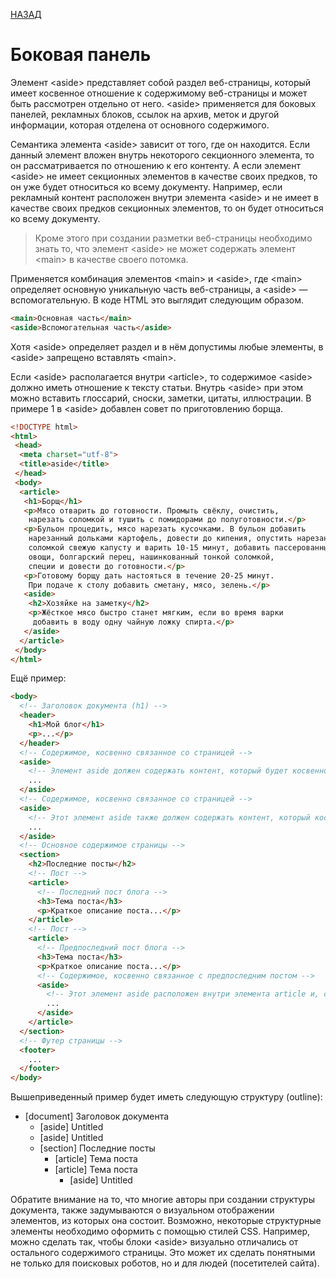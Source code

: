 [НАЗАД](../README.md)
# Боковая панель
Элемент \<aside\> представляет собой раздел веб-страницы, который имеет косвенное отношение к содержимому веб-страницы и может быть рассмотрен отдельно от него. \<aside\> применяется для боковых панелей, рекламных блоков, ссылок на архив, меток и другой информации, которая отделена от основного содержимого.

Семантика элемента \<aside\> зависит от того, где он находится. Если данный элемент вложен внутрь некоторого секционного элемента, то он рассматривается по отношению к его контенту. А если элемент \<aside\> не имеет секционных элементов в качестве своих предков, то он уже будет относиться ко всему документу. Например, если рекламный контент расположен внутри элемента \<aside\> и не имеет в качестве своих предков секционных элементов, то он будет относиться ко всему документу.

> Кроме этого при создании разметки веб-страницы необходимо знать то, что элемент \<aside\> не может содержать элемент \<main\> в качестве своего потомка.

Применяется комбинация элементов \<main\> и \<aside\>, где \<main\> определяет основную уникальную часть веб-страницы, а \<aside\> — вспомогательную. В коде HTML это выглядит следующим образом.
```html
<main>Основная часть</main>
<aside>Вспомогательная часть</aside>
```
Хотя \<aside\> определяет раздел и в нём допустимы любые элементы, в \<aside\> запрещено вставлять \<main\>.

Если \<aside\> располагается внутри \<article\>, то содержимое \<aside\> должно иметь отношение к тексту статьи. Внутрь \<aside\> при этом можно вставить глоссарий, сноски, заметки, цитаты, иллюстрации. В примере 1 в \<aside\> добавлен совет по приготовлению борща.

```html
<!DOCTYPE html>
<html>
 <head>
  <meta charset="utf-8">
  <title>aside</title>
 </head>
 <body>
  <article>
   <h1>Борщ</h1>
   <p>Мясо отварить до готовности. Промыть свёклу, очистить, 
    нарезать соломкой и тушить с помидорами до полуготовности.</p>
   <p>Бульон процедить, мясо нарезать кусочками. В бульон добавить 
    нарезанный дольками картофель, довести до кипения, опустить нарезанную 
    соломкой свежую капусту и варить 10-15 минут, добавить пассерованные 
    овощи, болгарский перец, нашинкованный тонкой соломкой, 
    специи и довести до готовности.</p>
   <p>Готовому борщу дать настояться в течение 20-25 минут. 
    При подаче к столу добавить сметану, мясо, зелень.</p>
   <aside>
    <h2>Хозяйке на заметку</h2>
    <p>Жёсткое мясо быстро станет мягким, если во время варки 
     добавить в воду одну чайную ложку спирта.</p>
   </aside>
  </article>
 </body>
</html>
```
Ещё пример:
```html
<body>
  <!-- Заголовок документа (h1) -->
  <header>
    <h1>Мой блог</h1>
    <p>...</p>
  </header>
  <!-- Содержимое, косвенно связанное со страницей -->
  <aside>
    <!-- Элемент aside должен содержать контент, который будет косвенно должен быть связан с основным содержанием страницы -->
    ...
  </aside>
  <!-- Содержимое, косвенно связанное со страницей -->
  <aside>
    <!-- Этот элемент aside также должен содержать контент, который косвенно должен быть связан с основным содержанием страницы.  -->
    ...
  </aside>
  <!-- Основное содержимое страницы -->
  <section>
    <h2>Последние посты</h2>
    <!-- Пост -->
    <article>
      <!-- Последний пост блога -->
      <h3>Тема поста</h3>
      <p>Краткое описание поста...</p>
    </article>
    <!-- Пост -->
    <article>
      <!-- Предпоследний пост блога -->
      <h3>Тема поста</h3>
      <p>Краткое описание поста...</p>
      <!-- Содержимое, косвенно связанное с предпоследним постом -->
      <aside>
        <!-- Этот элемент aside расположен внутри элемента article и, следовательно, должен содержать контент, который косвенно связан с ним -->
        ...
      </aside>
    </article> 
  </section>
  <!-- Футер страницы -->
  <footer>
    ...
  </footer>
</body>
```
Вышеприведенный пример будет иметь следующую структуру (outline):

- [document] Заголовок документа
  - [aside] Untitled
  - [aside] Untitled
  - [section] Последние посты
      - [article] Тема поста
      - [article] Тема поста
        - [aside] Untitled

Обратите внимание на то, что многие авторы при создании структуры документа, также задумываются о визуальном отображении элементов, из которых она состоит. Возможно, некоторые структурные элементы необходимо оформить с помощью стилей CSS. Например, можно сделать так, чтобы блоки \<aside\> визуально отличались от остального содержимого страницы. Это может их сделать понятными не только для поисковых роботов, но и для людей (посетителей сайта).